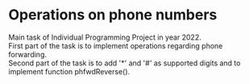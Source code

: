 # Operations on phone numbers
Main task of Individual Programming Project in year 2022.<br/>
First part of the task is to implement operations regarding phone forwarding.<br/>
Second part of the task is to add '*' and '#' as supported digits and to implement function phfwdReverse().
